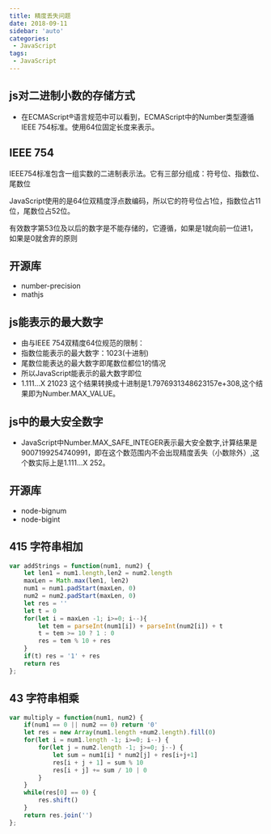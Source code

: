 ```yaml
---
title: 精度丢失问题
date: 2018-09-11
sidebar: 'auto'
categories:
 - JavaScript
tags:
 - JavaScript
---
```


##   js对二进制小数的存储方式
- 在ECMAScript®语言规范中可以看到，ECMAScript中的Number类型遵循IEEE 754标准。使用64位固定长度来表示。

##   IEEE 754
IEEE754标准包含一组实数的二进制表示法。它有三部分组成：符号位、指数位、尾数位

JavaScript使用的是64位双精度浮点数编码，所以它的符号位占1位，指数位占11位，尾数位占52位。

有效数字第53位及以后的数字是不能存储的，它遵循，如果是1就向前一位进1，如果是0就舍弃的原则

##  开源库
- number-precision
- mathjs

##  js能表示的最大数字
- 由与IEEE 754双精度64位规范的限制：
- 指数位能表示的最大数字：1023(十进制)
- 尾数位能表达的最大数字即尾数位都位1的情况
- 所以JavaScript能表示的最大数字即位
- 1.111...X 21023 这个结果转换成十进制是1.7976931348623157e+308,这个结果即为Number.MAX_VALUE。


##  js中的最大安全数字
- JavaScript中Number.MAX_SAFE_INTEGER表示最大安全数字,计算结果是9007199254740991，即在这个数范围内不会出现精度丢失（小数除外）,这个数实际上是1.111...X 252。

##  开源库
- node-bignum
- node-bigint

##  415 字符串相加
```js
var addStrings = function(num1, num2) {
    let len1 = num1.length,len2 = num2.length
    maxLen = Math.max(len1, len2)
    num1 = num1.padStart(maxLen, 0)
    num2 = num2.padStart(maxLen, 0)
    let res = ''
    let t = 0
    for(let i = maxLen -1; i>=0; i--){
        let tem = parseInt(num1[i]) + parseInt(num2[i]) + t
        t = tem >= 10 ? 1 : 0
        res = tem % 10 + res
    }
    if(t) res = '1' + res
    return res
};
```

##  43 字符串相乘

```js
var multiply = function(num1, num2) {
    if(num1 == 0 || num2 == 0) return '0'
    let res = new Array(num1.length +num2.length).fill(0)
    for(let i = num1.length -1; i>=0; i--) {
        for(let j = num2.length -1; j>=0; j--) {
            let sum = num1[i] * num2[j] + res[i+j+1]
            res[i + j + 1] = sum % 10
            res[i + j] += sum / 10 | 0
        }
    }
    while(res[0] == 0) {
        res.shift()
    }
    return res.join('')
};
```

